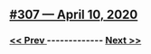 ## [#307 — April 10, 2020](https://golangweekly.com/issues/307)


### [ << Prev ](golangweekly-306.md) ------------- [ Next >> ](golangweekly-308.md)